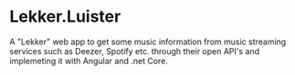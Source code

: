 # Lekker.Luister
A "Lekker" web app to get some music information from music streaming services such as Deezer, Spotify etc. through their open API's and implemeting it with Angular and .net Core.
